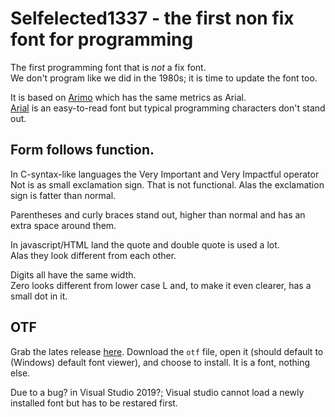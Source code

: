 # Selfelected1337 - the first non fix font for programming

The first programming font that is _not_ a fix font.  
We don't program like we did in the 1980s; it is time to update the font too.

It is based on [Arimo](https://fonts.google.com/specimen/Arimo) which has the same metrics as Arial.  
[Arial](https://en.wikipedia.org/wiki/Arial) is an easy-to-read font but typical programming characters don't stand out.

## Form follows function.  
In C-syntax-like languages the Very Important and Very Impactful operator Not is as small exclamation sign. That is not functional.
Alas the exclamation sign is fatter than normal.

Parentheses and curly braces stand out, higher than normal and has an extra space around them.  

In javascript/HTML land the quote and double quote is used a lot.  
Alas they look different from each other.

Digits all have the same width.  
Zero looks different from lower case L and, to make it even clearer, has a small dot in it.

## OTF
Grab the lates release [here](https://github.com/LosManos/Font-Selfelected1337/releases).
Download the `otf` file, open it (should default to (Windows) default font viewer), and choose to install. It is a font, nothing else.

Due to a bug? in Visual Studio 2019?; Visual studio cannot load a newly installed font but has to be restared first.
